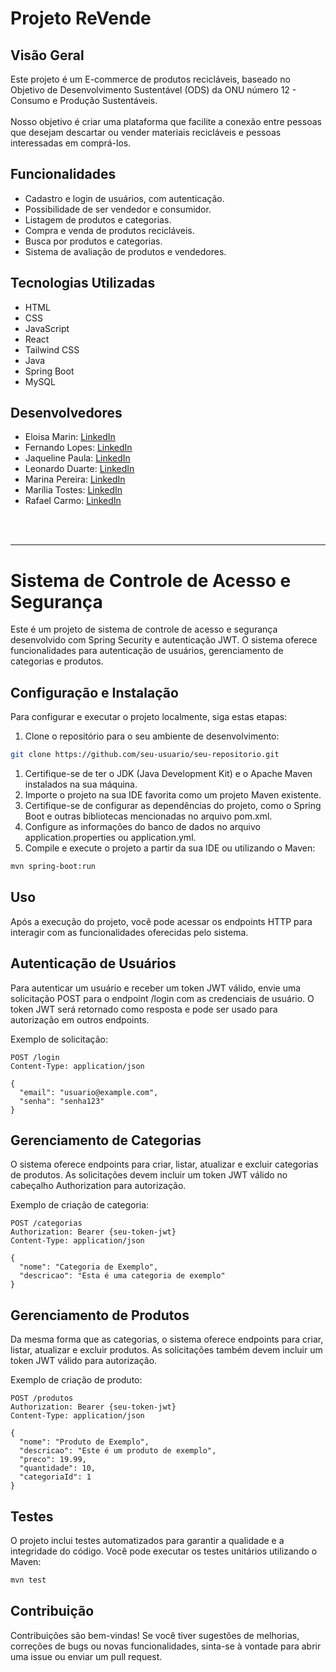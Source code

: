 # Projeto ReVende

## Visão Geral

Este projeto é um E-commerce de produtos recicláveis, baseado no Objetivo de Desenvolvimento Sustentável (ODS) da ONU número 12 - Consumo e Produção Sustentáveis. <br></br>
Nosso objetivo é criar uma plataforma que facilite a conexão entre pessoas que desejam descartar ou vender materiais recicláveis e pessoas interessadas em comprá-los.

## Funcionalidades

- Cadastro e login de usuários, com autenticação.
- Possibilidade de ser vendedor e consumidor.
- Listagem de produtos e categorias.
- Compra e venda de produtos recicláveis.
- Busca por produtos e categorias.
- Sistema de avaliação de produtos e vendedores.

## Tecnologias Utilizadas

- HTML
- CSS
- JavaScript
- React
- Tailwind CSS
- Java
- Spring Boot
- MySQL

## Desenvolvedores
- Eloisa Marin: [LinkedIn](https://www.linkedin.com/in/eloisamarin/)
- Fernando Lopes: [LinkedIn](https://www.linkedin.com/in/fernando-barbosa-ferreira-lopes/)
- Jaqueline Paula: [LinkedIn](https://www.linkedin.com/in/jaquelinepaula/)
- Leonardo Duarte: [LinkedIn](https://www.linkedin.com/in/leonardo-rodrigues-de-sousa-duarte-714bba260/)
- Marina Pereira: [LinkedIn](https://www.linkedin.com/in/marina-alexandre-pereira/)
- Marília Tostes: [LinkedIn](https://www.linkedin.com/in/marilia-ribeiro-tostes/)
- Rafael Carmo: [LinkedIn](https://www.linkedin.com/)

<br></br>
***

# Sistema de Controle de Acesso e Segurança

Este é um projeto de sistema de controle de acesso e segurança desenvolvido com Spring Security e autenticação JWT. O sistema oferece funcionalidades para autenticação de usuários, gerenciamento de categorias e produtos.

## Configuração e Instalação

Para configurar e executar o projeto localmente, siga estas etapas:

1. Clone o repositório para o seu ambiente de desenvolvimento:

```bash
git clone https://github.com/seu-usuario/seu-repositorio.git
```
1. Certifique-se de ter o JDK (Java Development Kit) e o Apache Maven instalados na sua máquina.
2. Importe o projeto na sua IDE favorita como um projeto Maven existente.
3. Certifique-se de configurar as dependências do projeto, como o Spring Boot e outras bibliotecas mencionadas no arquivo pom.xml.
4. Configure as informações do banco de dados no arquivo application.properties ou application.yml.
5. Compile e execute o projeto a partir da sua IDE ou utilizando o Maven:

```bash
mvn spring-boot:run
```
## Uso
Após a execução do projeto, você pode acessar os endpoints HTTP para interagir com as funcionalidades oferecidas pelo sistema.

## Autenticação de Usuários
Para autenticar um usuário e receber um token JWT válido, envie uma solicitação POST para o endpoint /login com as credenciais de usuário. O token JWT será retornado como resposta e pode ser usado para autorização em outros endpoints.

Exemplo de solicitação:
```http
POST /login
Content-Type: application/json

{
  "email": "usuario@example.com",
  "senha": "senha123"
}
```
## Gerenciamento de Categorias
O sistema oferece endpoints para criar, listar, atualizar e excluir categorias de produtos. As solicitações devem incluir um token JWT válido no cabeçalho Authorization para autorização.

Exemplo de criação de categoria:

```http
POST /categorias
Authorization: Bearer {seu-token-jwt}
Content-Type: application/json

{
  "nome": "Categoria de Exemplo",
  "descricao": "Esta é uma categoria de exemplo"
}
```
## Gerenciamento de Produtos
Da mesma forma que as categorias, o sistema oferece endpoints para criar, listar, atualizar e excluir produtos. As solicitações também devem incluir um token JWT válido para autorização.

Exemplo de criação de produto:
```http
POST /produtos
Authorization: Bearer {seu-token-jwt}
Content-Type: application/json

{
  "nome": "Produto de Exemplo",
  "descricao": "Este é um produto de exemplo",
  "preco": 19.99,
  "quantidade": 10,
  "categoriaId": 1
}
```
## Testes
O projeto inclui testes automatizados para garantir a qualidade e a integridade do código. Você pode executar os testes unitários utilizando o Maven:

```bash
mvn test
```
## Contribuição
Contribuições são bem-vindas! Se você tiver sugestões de melhorias, correções de bugs ou novas funcionalidades, sinta-se à vontade para abrir uma issue ou enviar um pull request.
